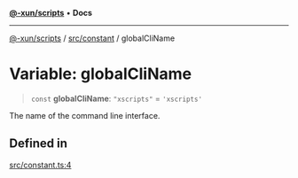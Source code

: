 [**@-xun/scripts**](../../../README.md) • **Docs**

***

[@-xun/scripts](../../../README.md) / [src/constant](../README.md) / globalCliName

# Variable: globalCliName

> `const` **globalCliName**: `"xscripts"` = `'xscripts'`

The name of the command line interface.

## Defined in

[src/constant.ts:4](https://github.com/Xunnamius/xscripts/blob/154567d6fca3f6cf244137e710b029af872e1d9e/src/constant.ts#L4)
